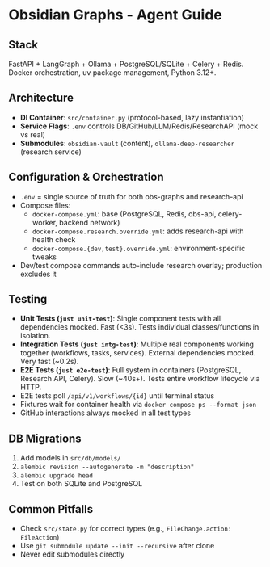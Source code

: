 # Obsidian Graphs - Agent Guide

## Stack
FastAPI + LangGraph + Ollama + PostgreSQL/SQLite + Celery + Redis. Docker orchestration, uv package management, Python 3.12+.

## Architecture
- **DI Container**: `src/container.py` (protocol-based, lazy instantiation)
- **Service Flags**: `.env` controls DB/GitHub/LLM/Redis/ResearchAPI (mock vs real)
- **Submodules**: `obsidian-vault` (content), `ollama-deep-researcher` (research service)

## Configuration & Orchestration
- `.env` = single source of truth for both obs-graphs and research-api
- Compose files:
  - `docker-compose.yml`: base (PostgreSQL, Redis, obs-api, celery-worker, backend network)
  - `docker-compose.research.override.yml`: adds research-api with health check
  - `docker-compose.{dev,test}.override.yml`: environment-specific tweaks
- Dev/test compose commands auto-include research overlay; production excludes it

## Testing
- **Unit Tests (`just unit-test`)**: Single component tests with all dependencies mocked. Fast (<3s). Tests individual classes/functions in isolation.
- **Integration Tests (`just intg-test`)**: Multiple real components working together (workflows, tasks, services). External dependencies mocked. Very fast (~0.2s).
- **E2E Tests (`just e2e-test`)**: Full system in containers (PostgreSQL, Research API, Celery). Slow (~40s+). Tests entire workflow lifecycle via HTTP.
- E2E tests poll `/api/v1/workflows/{id}` until terminal status
- Fixtures wait for container health via `docker compose ps --format json`
- GitHub interactions always mocked in all test types

## DB Migrations
1. Add models in `src/db/models/`
2. `alembic revision --autogenerate -m "description"`
3. `alembic upgrade head`
4. Test on both SQLite and PostgreSQL

## Common Pitfalls
- Check `src/state.py` for correct types (e.g., `FileChange.action: FileAction`)
- Use `git submodule update --init --recursive` after clone
- Never edit submodules directly